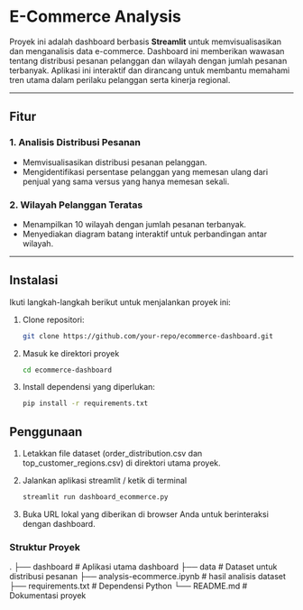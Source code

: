 # E-Commerce Analysis

Proyek ini adalah dashboard berbasis **Streamlit** untuk memvisualisasikan dan menganalisis data e-commerce. Dashboard ini memberikan wawasan tentang distribusi pesanan pelanggan dan wilayah dengan jumlah pesanan terbanyak. Aplikasi ini interaktif dan dirancang untuk membantu memahami tren utama dalam perilaku pelanggan serta kinerja regional.

---

## Fitur

### 1. Analisis Distribusi Pesanan
- Memvisualisasikan distribusi pesanan pelanggan.
- Mengidentifikasi persentase pelanggan yang memesan ulang dari penjual yang sama versus yang hanya memesan sekali.

### 2. Wilayah Pelanggan Teratas
- Menampilkan 10 wilayah dengan jumlah pesanan terbanyak.
- Menyediakan diagram batang interaktif untuk perbandingan antar wilayah.

---

## Instalasi

Ikuti langkah-langkah berikut untuk menjalankan proyek ini:

1. Clone repositori:
   ```bash
   git clone https://github.com/your-repo/ecommerce-dashboard.git

2. Masuk ke direktori proyek
   ```bash
   cd ecommerce-dashboard

3. Install dependensi yang diperlukan:
   ```bash
   pip install -r requirements.txt


## Penggunaan
1. Letakkan file dataset (order_distribution.csv dan top_customer_regions.csv) di direktori utama proyek.

2. Jalankan aplikasi streamlit / ketik di terminal
   ```bash
   streamlit run dashboard_ecommerce.py
   
3. Buka URL lokal yang diberikan di browser Anda untuk berinteraksi dengan dashboard.

### Struktur Proyek
.
├── dashboard               # Aplikasi utama dashboard
├── data                    # Dataset untuk distribusi pesanan
├── analysis-ecommerce.ipynb # hasil analisis dataset
├── requirements.txt        # Dependensi Python
└── README.md               # Dokumentasi proyek

